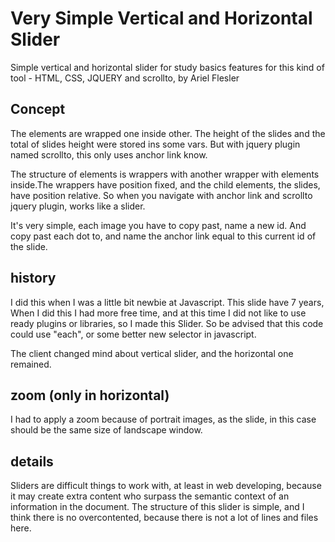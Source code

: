 # Very Simple Vertical and Horizontal Slider
Simple vertical and horizontal slider for study basics features for this kind of tool - HTML, CSS, JQUERY and scrollto, by Ariel Flesler

## Concept
The elements are wrapped one inside other. The height of the slides and the total of slides height were stored ins some vars. But with jquery plugin named scrollto, this only uses anchor link know. 

The structure of elements is wrappers with another wrapper with elements inside.The wrappers have position fixed, and the child elements, the slides, have position relative. So when you navigate with anchor link and scrollto jquery plugin, works like a slider.

It's very simple, each image you have to copy past, name a new id. And copy past each dot to, and name the anchor link equal to this current id of the slide.

## history
I did this when I was a little bit newbie at Javascript. This slide have 7 years, When I did this I had more free time, and at this time I did not like to use ready plugins or libraries, so I made this Slider. So be advised that this code could use "each", or some better new selector in javascript.

The client changed mind about vertical slider, and the horizontal one remained.

## zoom (only in horizontal)
I had to apply a zoom because of portrait images, as the slide, in this case should be the same size of landscape window.

## details
Sliders are difficult things to work with, at least in web developing, because it may create extra content who surpass the semantic context of an information in the document.  The structure of this slider is simple, and I think there is no overcontented, because there is not a lot of lines and files here.






